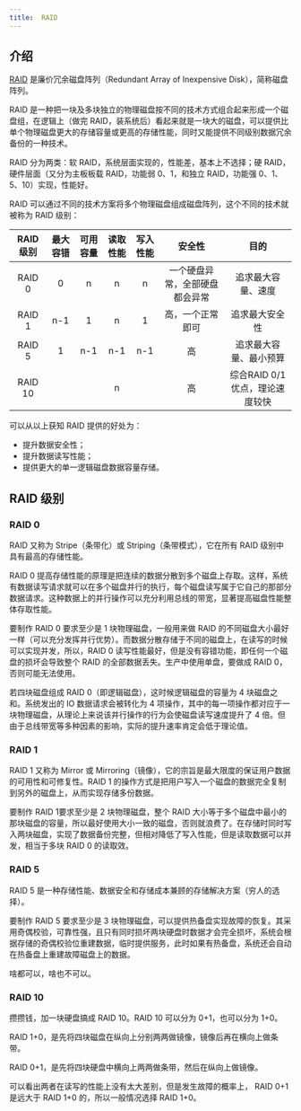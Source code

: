 ```yaml
---
title:  RAID
---
```


## 介绍

[RAID](https://zh.wikipedia.org/wiki/RAID) 是廉价冗余磁盘阵列（Redundant Array of Inexpensive Disk），简称磁盘阵列。

RAID 是一种把一块及多块独立的物理磁盘按不同的技术方式组合起来形成一个磁盘组，在逻辑上（做完 RAID，装系统后）看起来就是一块大的磁盘，可以提供比单个物理磁盘更大的存储容量或更高的存储性能，同时又能提供不同级别数据冗余备份的一种技术。

RAID 分为两类：软 RAID，系统层面实现的，性能差，基本上不选择；硬 RAID，硬件层面（又分为主板板载 RAID，功能弱 0、1，和独立 RAID，功能强 0、1、5、10）实现，性能好。

RAID 可以通过不同的技术方案将多个物理磁盘组成磁盘阵列，这个不同的技术就被称为 RAID 级别：

| RAID 级别 | 最大容错 | 可用容量 | 读取性能 | 写入性能 |             安全性             |              目的              |
| :-------: | :------: | :------: | :------: | :------: | :----------------------------: | :----------------------------: |
|  RAID 0   |    0     |    n     |    n     |    n     | 一个硬盘异常，全部硬盘都会异常 |       追求最大容量、速度       |
|  RAID 1   |   n-1    |    1     |    n     |    1     |        高，一个正常即可        |         追求最大安全性         |
|  RAID 5   |    1     |   n-1    |   n-1    |   n-1    |               高               |     追求最大容量、最小预算     |
|  RAID 10  |          |          |    n     |          |               高               | 综合RAID 0/1优点，理论速度较快 |

可以从以上获知 RAID 提供的好处为：

+ 提升数据安全性；
+ 提升数据读写性能；
+ 提供更大的单一逻辑磁盘数据容量存储。



## RAID 级别

### RAID 0

RAID 又称为 Stripe（条带化）或 Striping（条带模式），它在所有 RAID 级别中具有最高的存储性能。

RAID 0 提高存储性能的原理是把连续的数据分散到多个磁盘上存取。这样，系统有数据读写请求就可以在多个磁盘并行的执行，每个磁盘读写属于它自己的那部分数据请求。这种数据上的并行操作可以充分利用总线的带宽，显著提高磁盘性能整体存取性能。

要制作 RAID 0 要求至少是 1 块物理磁盘，一般用来做 RAID 的不同磁盘大小最好一样（可以充分发挥并行优势）。而数据分散存储于不同的磁盘上，在读写的时候可以实现并发，所以，RAID 0 读写性能最好，但是没有容错功能，即任何一个磁盘的损坏会导致整个 RAID 的全部数据丢失。生产中使用单盘，要做成 RAID 0，否则可能无法使用。

若四块磁盘组成 RAID 0（即逻辑磁盘），这时候逻辑磁盘的容量为 4 块磁盘之和。系统发出的 IO 数据请求会被转化为 4 项操作，其中的每一项操作都对应于一块物理磁盘，从理论上来说该并行操作的行为会使磁盘读写速度提升了 4 倍。但由于总线带宽等多种因素的影响，实际的提升速率肯定会低于理论值。

### RAID 1

RAID 1 又称为 Mirror 或 Mirroring（镜像），它的宗旨是最大限度的保证用户数据的可用性和可修复性。RAID 1 的操作方式是把用户写入一个磁盘的数据完全复制到另外的磁盘上，从而实现存储多份数据。

要制作 RAID 1要求至少是 2 块物理磁盘，整个 RAID 大小等于多个磁盘中最小的那块磁盘的容量，所以最好使用大小一致的磁盘，否则就浪费了。在存储时同时写入两块磁盘，实现了数据备份完整，但相对降低了写入性能，但是读取数据可以并发，相当于多块 RAID 0 的读取效。

### RAID 5

RAID 5 是一种存储性能、数据安全和存储成本兼顾的存储解决方案（穷人的选择）。

要制作 RAID 5 要求至少是 3 块物理磁盘，可以提供热备盘实现故障的恢复。其采用奇偶校验，可靠性强，且只有同时损坏两块硬盘时数据才会完全损坏，系统会根据存储的奇偶校验位重建数据，临时提供服务，此时如果有热备盘，系统还会自动在热备盘上重建故障磁盘上的数据。

啥都可以，啥也不可以。

### RAID 10

攒攒钱，加一块硬盘搞成 RAID 10。RAID 10 可以分为 0+1，也可以分为 1+0。

RAID 1+0，是先将四块磁盘在纵向上分别两两做镜像，镜像后再在横向上做条带。

RAID 0+1，是先将四块硬盘中横向上两两做条带，然后在纵向上做镜像。

可以看出两者在读写的性能上没有太大差别，但是发生故障的概率上， RAID 0+1 是远大于 RAID 1+0 的，所以一般情况选择 RAID 1+0。

